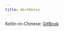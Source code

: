 ```yaml
---
title: WorkNotes
---
```


Kotlin-in-Chinese: [GitBook](https://huanglizhuo.gitbooks.io/kotlin-in-chinese/content/GettingStarted/Basic-Syntax.html?q=)
